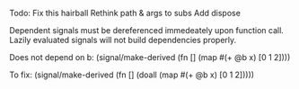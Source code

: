 Todo:
Fix this hairball
Rethink path & args to subs
Add dispose

Dependent signals must be dereferenced immedeately upon function call.
Lazily evaluated signals will not build dependencies properly.

Does not depend on b:
(signal/make-derived (fn [] (map #(+ @b x) [0 1 2])))

To fix:
(signal/make-derived (fn [] (doall (map #(+ @b x) [0 1 2]))))
